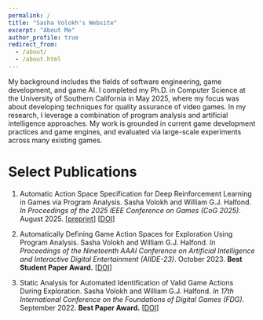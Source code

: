 ```yaml
---
permalink: /
title: "Sasha Volokh's Website"
excerpt: "About Me"
author_profile: true
redirect_from: 
  - /about/
  - /about.html
---
```


My background includes the fields of software engineering, game development, and game AI. I completed my Ph.D. in Computer Science at the University of Southern California in May 2025, where my focus was about developing techniques for quality assurance of video games. In my research, I leverage a combination of program analysis and artificial intelligence approaches. My work is grounded in current game development practices and game engines, and evaluated via large-scale experiments across many existing games.

# Select Publications

1. Automatic Action Space Specification for Deep Reinforcement Learning in Games via Program Analysis. Sasha Volokh and William G.J. Halfond. *In Proceedings of the 2025 IEEE Conference on Games (CoG 2025)*. August 2025. \[[preprint](/resources/GameActionSpacesDRL.pdf)\] \[[DOI](https://doi.org/10.1109/CoG64752.2025.11114393)\]

2. Automatically Defining Game Action Spaces for Exploration Using Program Analysis. Sasha Volokh and William G.J. Halfond. *In Proceedings of the Nineteenth AAAI Conference on Artificial Intelligence and Interactive Digital Entertainment (AIIDE-23)*. October 2023. **Best Student Paper Award.** \[[DOI](https://doi.org/10.1609/aiide.v19i1.27510)\]

3. Static Analysis for Automated Identification of Valid Game Actions During Exploration. Sasha Volokh and William G.J. Halfond. *In 17th International Conference on the Foundations of Digital Games (FDG)*. September 2022. **Best Paper Award.** \[[DOI](https://doi.org/10.1145/3555858.3555898)\]
